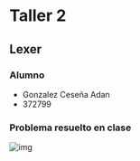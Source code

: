 # Taller 2
## Lexer

### Alumno
- Gonzalez Ceseña Adan
- 372799
  
### Problema resuelto en clase
![img](https://cdn.discordapp.com/attachments/1088654568218443926/1221930505319092275/IMG-20240223-WA0007.jpg?ex=66145e76&is=6601e976&hm=8c7048180134bb795eeb4d099fb9aabb5663a01d7500e3cc94b740c87bab9c29&)